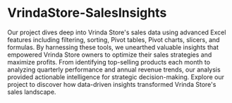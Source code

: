 # VrindaStore-SalesInsights
Our project dives deep into Vrinda Store's sales data using advanced Excel features including filtering, sorting, Pivot tables, Pivot charts, slicers, and formulas. By harnessing these tools, we unearthed valuable insights that empowered Vrinda Store owners to optimize their sales strategies and maximize profits. From identifying top-selling products each month to analyzing quarterly performance and annual revenue trends, our analysis provided actionable intelligence for strategic decision-making. Explore our project to discover how data-driven insights transformed Vrinda Store's sales landscape.
